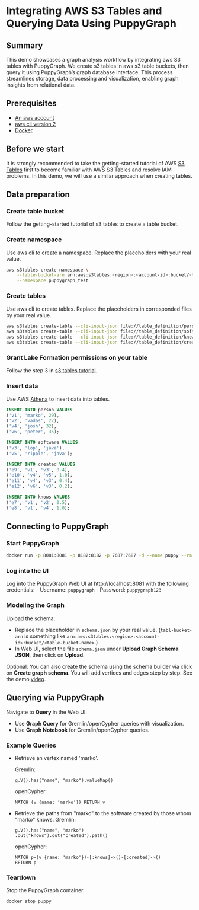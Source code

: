 # Integrating AWS S3 Tables and Querying Data Using PuppyGraph

## Summary
This demo showcases a graph analysis workflow by integrating aws S3 tables with PuppyGraph. 
We create s3 tables in aws s3 table buckets, then query it using PuppyGraph’s graph database interface. 
This process streamlines storage, data processing and visualization, enabling graph insights from relational data.

## Prerequisites

- [An aws account](https://aws.amazon.com/)
- [aws cli version 2](https://aws.amazon.com/cli/)
- [Docker](https://www.docker.com/)

## Before we start
It is strongly recommended to take the getting-started tutorial of AWS [S3 Tables](https://docs.aws.amazon.com/AmazonS3/latest/userguide/s3-tables-getting-started.html) first to become familiar with AWS S3 Tables and resolve IAM problems. In this demo, we will use a similar approach when creating tables.

## Data preparation

### Create table bucket 
Follow the getting-started tutorial of s3 tables to create a table bucket.

### Create namespace
Use aws cli to create a namespace. Replace the placeholders with your real value.
```bash
aws s3tables create-namespace \
    --table-bucket-arn arn:aws:s3tables:<region>:<account-id>:bucket/<table-bucket-name> \
    --namespace puppygraph_test
```

### Create tables
Use aws cli to create tables. Replace the placeholders in corresponded files by your real value.
```bash
aws s3tables create-table --cli-input-json file://table_definition/person_definition.json
aws s3tables create-table --cli-input-json file://table_definition/software_definition.json
aws s3tables create-table --cli-input-json file://table_definition/knows_definition.json
aws s3tables create-table --cli-input-json file://table_definition/created_definition.json
```

### Grant Lake Formation permissions on your table
Follow the step 3 in [s3 tables tutorial](https://docs.aws.amazon.com/AmazonS3/latest/userguide/s3-tables-getting-started.html#s3-tables-tutorial-create-table).

### Insert data
Use AWS [Athena](https://docs.aws.amazon.com/AmazonS3/latest/userguide/s3-tables-integrating-athena.html) to insert data into tables.
```sql
INSERT INTO person VALUES
('v1', 'marko', 29),
('v2', 'vadas', 27),
('v4', 'josh', 32),
('v6', 'peter', 35);

INSERT INTO software VALUES
('v3', 'lop', 'java'),
('v5', 'ripple', 'java');

INSERT INTO created VALUES
('e9', 'v1', 'v3', 0.4),
('e10', 'v4', 'v5', 1.0),
('e11', 'v4', 'v3', 0.4),
('e12', 'v6', 'v3', 0.2);

INSERT INTO knows VALUES
('e7', 'v1', 'v2', 0.5),
('e8', 'v1', 'v4', 1.0);
```

## Connecting to PuppyGraph

### Start PuppyGraph
```bash
docker run -p 8081:8081 -p 8182:8182 -p 7687:7687 -d --name puppy --rm --pull=always puppygraph:puppygraph-dev:preview20250314
```

### Log into the UI
Log into the PuppyGraph Web UI at http://localhost:8081 with the following credentials:
    - Username: `puppygraph`
    - Password: `puppygraph123`

### Modeling the Graph
Upload the schema:
- Replace the placeholder in `schema.json` by your real value. (`tabl-bucket-arn` is something like `arn:aws:s3tables:<region>:<account-id>:bucket/<table-bucket-name>`.)
- In Web UI, select the file `schema.json` under **Upload Graph Schema JSON**, then click on **Upload**.

Optional: You can also create the schema using the schema builder via click on **Create graph schema**. You will add vertices and edges step by step. See the demo [video](https://www.youtube.com/watch?v=aKmHxjlComo).

## Querying via PuppyGraph

Navigate to **Query** in the Web UI:

- Use **Graph Query** for Gremlin/openCypher queries with visualization.
- Use **Graph Notebook** for Gremlin/openCypher queries.

### Example Queries

- Retrieve an vertex named 'marko'.

    Gremlin:
    ```gremlin
    g.V().has("name", "marko").valueMap()
    ```
    openCypher:
    ```cypher
    MATCH (v {name: 'marko'}) RETURN v
    ```

- Retrieve the paths from "marko" to the software created by those whom "marko" knows.
    Gremlin:
    ```gremlin
    g.V().has("name", "marko")
    .out("knows").out("created").path()
    ```
    openCypher:
    ```cypher
    MATCH p=(v {name: 'marko'})-[:knows]->()-[:created]->()
    RETURN p
    ```

### Teardown
Stop the PuppyGraph container.
```bash
docker stop puppy
```